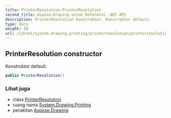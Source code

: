 ```yaml
---
title: PrinterResolution.PrinterResolution
second_title: Aspose.Drawing untuk Referensi .NET API
description: PrinterResolution konstruktor. Konstruktor default.
type: docs
weight: 10
url: /id/net/system.drawing.printing/printerresolution/printerresolution/
---
```

## PrinterResolution constructor

Konstruktor default.

```csharp
public PrinterResolution()
```

### Lihat juga

* class [PrinterResolution](../)
* ruang nama [System.Drawing.Printing](../../printerresolution/)
* perakitan [Aspose.Drawing](../../../)


